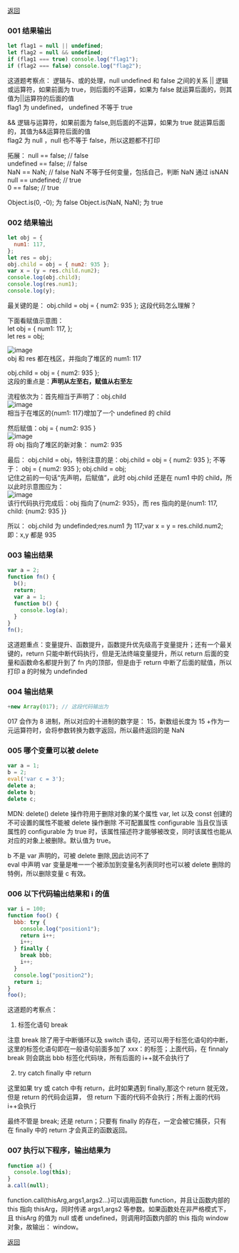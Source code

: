 [返回](./#/js/)

### 001 结果输出

```javascript
let flag1 = null || undefined;
let flag2 = null && undefined;
if (flag1 === true) console.log("flag1");
if (flag2 === false) console.log("flag2");
```

这道题考察点： 逻辑与、或的处理，null undefined 和 false 之间的关系
|| 逻辑或运算符，如果前面为 true，则后面的不运算，如果为 false 就运算后面的，则其值为||运算符的后面的值\
flag1 为 undefined， undefined 不等于 true

&& 逻辑与运算符，如果前面为 false,则后面的不运算，如果为 true 就运算后面的，其值为&&运算符后面的值\
flag2 为 null ，null 也不等于 false，所以这题都不打印

拓展：
null == false; // false\
undefined == false; // false\
NaN == NaN; // false NaN 不等于任何变量，包括自己，判断 NaN 通过 isNAN\
null == undefined; // true\
0 == false; // true

Object.is(0, -0); 为 false
Object.is(NaN, NaN); 为 true

### 002 结果输出

```javascript
let obj = {
  num1: 117,
};
let res = obj;
obj.child = obj = { num2: 935 };
var x = (y = res.child.num2);
console.log(obj.child);
console.log(res.num1);
console.log(y);
```

最关键的是： obj.child = obj = { num2: 935 }; 这段代码怎么理解？

下面看赋值示意图：\
let obj = {
num1: 117,
};\
let res = obj;

![image](./md/images/stack_heap001.jpg)\
obj 和 res 都在栈区，并指向了堆区的 num1: 117

obj.child = obj = { num2: 935 };\
这段的重点是：**声明从左至右，赋值从右至左**

流程依次为：首先相当于声明了：obj.child\
![image](./md/images/stack_heap002.jpg)\
相当于在堆区的{num1: 117}增加了一个 undefined 的 child

然后赋值：obj = { num2: 935 }\
![image](./md/images/stack_heap003.jpg)\
将 obj 指向了堆区的新对象： num2: 935

最后： obj.child = obj，特别注意的是：obj.child = obj = { num2: 935 }; 不等于： obj = { num2: 935 }; obj.child = obj;\
记住之前的一句话“先声明，后赋值”，此时 obj.child 还是在 num1 中的 child，所以此时示意图应为：\
![image](./md/images/stack_heap004.jpg)\
该行代码执行完成后：obj 指向了{num2: 935}，而 res 指向的是{num1: 117, child: {num2: 935 }}

所以： obj.child 为 undefinded;res.num1 为 117;var x = y = res.child.num2;即：x,y 都是 935

### 003 输出结果

```javascript
var a = 2;
function fn() {
  b();
  return;
  var a = 1;
  function b() {
    console.log(a);
  }
}
fn();
```

这道题重点：变量提升、函数提升，函数提升优先级高于变量提升；还有一个最关键的，return 只能中断代码执行，但是无法终端变量提升，所以 return 后面的变量和函数命名都提升到了 fn 内的顶部，但是由于 return 中断了后面的赋值，所以打印 a 的时候为 undefinded

### 004 输出结果

```javascript
+new Array(017); // 这段代码输出为
```

017 会作为 8 进制，所以对应的十进制的数字是： 15，新数组长度为 15 +作为一元运算符时，会将参数转换为数字返回，所以最终返回的是 NaN

### 005 哪个变量可以被 delete

```javascript
var a = 1;
b = 2;
eval('var c = 3');
delete a;
delete b;
delete c;
```

MDN: delete() delete 操作符用于删除对象的某个属性
var, let 以及 const 创建的不可设置的属性不能被 delete 操作删除
不可配置属性 configurable
当且仅当该属性的 configurable 为 true 时，该属性描述符才能够被改变，同时该属性也能从对应的对象上被删除。默认值为 true。

b 不是 var 声明的，可被 delete 删除,因此访问不了\
eval 中声明 var 变量是唯一一个被添加到变量名列表同时也可以被 delete 删除的特例，所以删除变量 c 有效。

### 006 以下代码输出结果和 i 的值

```javascript
var i = 100;
function foo() {
  bbb: try {
    console.log("position1");
    return i++;
    i++;
  } finally {
    break bbb;
    i++;
  }
  console.log("position2");
  return i;
}
foo();
```

这道题的考察点：

1. 标签化语句 break

注意 break 除了用于中断循环以及 switch 语句，还可以用于标签化语句的中断，这里的标签化语句即在一般语句前面多加了 xxx：的标签；上面代码，在 finnaly break 则会跳出 bbb 标签化代码块，所有后面的 i++就不会执行了

2. try catch finally 中 return

这里如果 try 或 catch 中有 return，此时如果遇到 finally,那这个 return 就无效，但是 return 的代码会运算， 但 return 下面的代码不会执行；所有上面的代码 i++会执行

最终不管是 break; 还是 return；只要有 finally 的存在，一定会被它捕获，只有在 finally 中的 return 才会真正的函数返回。

### 007 执行以下程序，输出结果为

```javascript
function a() {
  console.log(this);
}
a.call(null);
```

function.call(thisArg,args1,args2...)可以调用函数 function，并且让函数内部的 this 指向 thisArg，同时传递 args1,args2 等参数。如果函数处在非严格模式下，且 thisArg 的值为 null 或者 undefined，则调用时函数内部的 this 指向 window 对象，故输出： window。

[返回](./#/js/)
